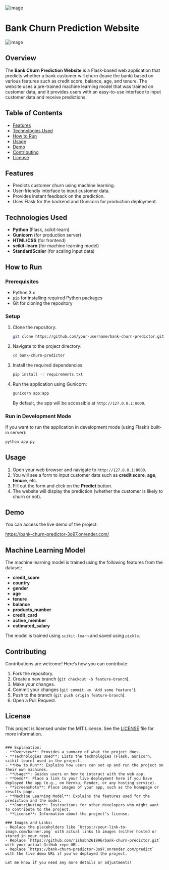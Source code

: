 ![image](https://github.com/user-attachments/assets/a4960206-4250-43cb-a1cf-1a3ca3dda8d9)

# Bank Churn Prediction Website

![image](https://github.com/user-attachments/assets/770bad8c-7c2d-49b7-a943-6f9461ae8236)

## Overview

The **Bank Churn Prediction Website** is a Flask-based web application that predicts whether a bank customer will churn (leave the bank) based on various features such as credit score, balance, age, and tenure. The website uses a pre-trained machine learning model that was trained on customer data, and it provides users with an easy-to-use interface to input customer data and receive predictions.

## Table of Contents

- [Features](#features)
- [Technologies Used](#technologies-used)
- [How to Run](#how-to-run)
- [Usage](#usage)
- [Demo](#demo)
- [Contributing](#contributing)
- [License](#license)

## Features

- Predicts customer churn using machine learning.
- User-friendly interface to input customer data.
- Provides instant feedback on the prediction.
- Uses Flask for the backend and Gunicorn for production deployment.

## Technologies Used

- **Python** (Flask, scikit-learn)
- **Gunicorn** (for production server)
- **HTML/CSS** (for frontend)
- **scikit-learn** (for machine learning model)
- **StandardScaler** (for scaling input data)

## How to Run

### Prerequisites

- Python 3.x
- `pip` for installing required Python packages
- Git for cloning the repository

### Setup

1. Clone the repository:
   ```bash
   git clone https://github.com/your-username/bank-churn-predictor.git
   ```
   
2. Navigate to the project directory:
   ```bash
   cd bank-churn-predictor
   ```

3. Install the required dependencies:
   ```bash
   pip install -r requirements.txt
   ```

4. Run the application using Gunicorn:
   ```bash
   gunicorn app:app
   ```

   By default, the app will be accessible at `http://127.0.0.1:8000`.

### Run in Development Mode

If you want to run the application in development mode (using Flask’s built-in server):

```bash
python app.py
```

## Usage

1. Open your web browser and navigate to `http://127.0.0.1:8000`.
2. You will see a form to input customer data such as **credit score**, **age**, **tenure**, etc.
3. Fill out the form and click on the **Predict** button.
4. The website will display the prediction (whether the customer is likely to churn or not).

## Demo

You can access the live demo of the project:

https://bank-churn-predictor-3o97.onrender.com/




## Machine Learning Model

The machine learning model is trained using the following features from the dataset:

- **credit_score**
- **country**
- **gender**
- **age**
- **tenure**
- **balance**
- **products_number**
- **credit_card**
- **active_member**
- **estimated_salary**

The model is trained using `scikit-learn` and saved using `pickle`.

## Contributing

Contributions are welcome! Here’s how you can contribute:

1. Fork the repository.
2. Create a new branch (`git checkout -b feature-branch`).
3. Make your changes.
4. Commit your changes (`git commit -m 'Add some feature'`).
5. Push to the branch (`git push origin feature-branch`).
6. Open a Pull Request.

## License

This project is licensed under the MIT License. See the [LICENSE](LICENSE) file for more information.

```

### Explanation:
- **Overview**: Provides a summary of what the project does.
- **Technologies Used**: Lists the technologies (Flask, Gunicorn, scikit-learn) used in the project.
- **How to Run**: Explains how users can set up and run the project on their own machines.
- **Usage**: Guides users on how to interact with the web app.
- **Demo**: Place a link to your live deployment here if you have deployed the app (e.g., on Heroku, Render, or any hosting service).
- **Screenshots**: Place images of your app, such as the homepage or results page.
- **Machine Learning Model**: Explains the features used for the prediction and the model.
- **Contributing**: Instructions for other developers who might want to contribute to the project.
- **License**: Information about the project’s license.

### Images and Links:
- Replace the placeholders like `https://your-link-to-image.com/banner.png` with actual links to images (either hosted or stored in your repo).
- Replace `https://github.com/rishabh261996/bank-churn-predictor.git` with your actual GitHub repo URL.
- Replace `https://bank-churn-predictor-3o97.onrender.com/predict` with the live demo URL if you've deployed the project.

Let me know if you need any more details or adjustments!
